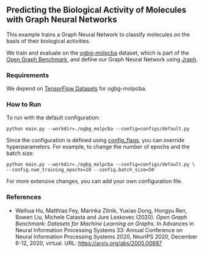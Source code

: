## Predicting the Biological Activity of Molecules with Graph Neural Networks

This example trains a Graph Neural Network to classify molecules on the
basis of their biological activities.

We train and evaluate on the
[ogbg-molpcba](https://ogb.stanford.edu/docs/graphprop/)
dataset, which is part of the [Open Graph Benchmark](https://ogb.stanford.edu/),
and define our Graph Neural Network
using [Jraph](https://github.com/deepmind/jraph/).

### Requirements

We depend on
[TensorFlow Datasets](https://www.tensorflow.org/datasets/catalog/ogbg_molpcba)
for ogbg-molpcba.

### How to Run

To run with the default configuration:

```shell
python main.py --workdir=./ogbg_molpcba --config=configs/default.py
```

Since the configuration is defined using
[config_flags](https://github.com/google/ml_collections/tree/master#config-flags),
you can override hyperparameters. For example, to change the number of epochs
and the batch size:

```shell
python main.py --workdir=./ogbg_molpcba --config=configs/default.py \
--config.num_training_epochs=10 --config.batch_size=50
```

For more extensive changes, you can add your own configuration file.

### References

- Weihua Hu, Matthias Fey, Marinka Zitnik, Yuxiao Dong, Hongyu Ren,
  Bowen Liu, Michele Catasta and Jure Leskovec (2020).
  *Open Graph Benchmark: Datasets for Machine Learning on Graphs*.
  In Advances in Neural Information Processing Systems 33: Annual Conference
  on Neural Information Processing Systems 2020, NeurIPS 2020, December 6-12,
  2020, virtual. URL: https://arxiv.org/abs/2005.00687

